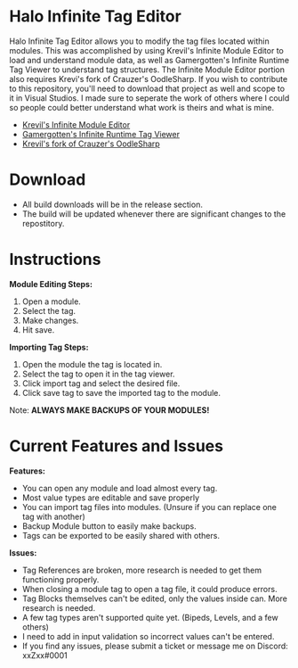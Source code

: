 # Halo Infinite Tag Editor
Halo Infinite Tag Editor allows you to modify the tag files located within modules. This was accomplished by using Krevil's Infinite Module Editor to load and understand module data, as well as Gamergotten's Infinite Runtime Tag Viewer to understand tag structures. The Infinite Module Editor portion also requires Krevi's fork of Crauzer's OodleSharp. If you wish to contribute to this repository, you'll need to download that project as well and scope to it in Visual Studios. I made sure to seperate the work of others where I could so people could better understand what work is theirs and what is mine. 

  - [Krevil's Infinite Module Editor](https://github.com/Krevil/InfiniteModuleEditor)
  - [Gamergotten's Infinite Runtime Tag Viewer](https://github.com/Gamergotten/Infinite-runtime-tagviewer)
  - [Krevil's fork of Crauzer's OodleSharp](https://github.com/Krevil/OodleSharp)

# Download
  - All build downloads will be in the release section.
  - The build will be updated whenever there are significant changes to the repostitory.
  
# Instructions
**Module Editing Steps:**
  1. Open a module.
  2. Select the tag.
  3. Make changes.
  4. Hit save.

**Importing Tag Steps:**
  1. Open the module the tag is located in.
  2. Select the tag to open it in the tag viewer.
  3. Click import tag and select the desired file.
  4. Click save tag to save the imported tag to the module.
 
 Note: **ALWAYS MAKE BACKUPS OF YOUR MODULES!**
# Current Features and Issues

**Features:**
  - You can open any module and load almost every tag. 
  - Most value types are editable and save properly
  - You can import tag files into modules. (Unsure if you can replace one tag with another)
  - Backup Module button to easily make backups.
  - Tags can be exported to be easily shared with others.
  
**Issues:**
  - Tag References are broken, more research is needed to get them functioning properly.
  - When closing a module tag to open a tag file, it could produce errors.
  - Tag Blocks themselves can't be edited, only the values inside can. More research is needed.
  - A few tag types aren't supported quite yet. (Bipeds, Levels, and a few others)
  - I need to add in input validation so incorrect values can't be entered.
  - If you find any issues, please submit a ticket or message me on Discord: xxZxx#0001
